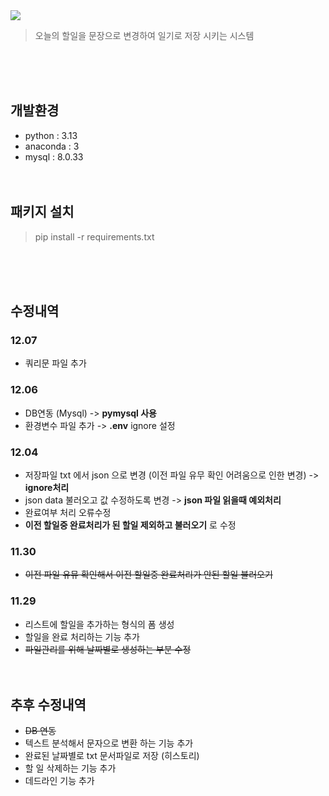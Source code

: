 <img src="https://capsule-render.vercel.app/api?type=transparent&height=200&section=header&text=todoList&fontSize=90&fontColor=#ffffff&fontAlignY=38"/>
<blockquote data-ke-style="style2">
<p data-ke-size="size16">오늘의 할일을 문장으로 변경하여 일기로 저장 시키는 시스템</p>
</blockquote>
<br/><br/><br/>

## 개발환경
- python : 3.13
- anaconda : 3
- mysql : 8.0.33
<br/><br/><br/>


## 패키지 설치
<blockquote data-ke-style="style2">
<p data-ke-size="size16">pip install -r requirements.txt</p>
</blockquote>
<br/><br/><br/>


## 수정내역
### 12.07
- 쿼리문 파일 추가
### 12.06
- DB연동 (Mysql) -> **pymysql 사용**
- 환경변수 파일 추가 -> **.env** ignore 설정
### 12.04
- 저장파일 txt 에서 json 으로 변경 (이전 파일 유무 확인 어려움으로 인한 변경) -> **ignore처리**
- json data 불러오고 값 수정하도록 변경 -> **json 파일 읽을때 예외처리**
- 완료여부 처리 오류수정
- **이전 할일중 완료처리가 된 할일 제외하고 불러오기** 로 수정
### 11.30
- ~~이전 파일 유뮤 확인해서 이전 할일중 완료처리가 안된 할일 불러오기~~
### 11.29
- 리스트에 할일을 추가하는 형식의 폼 생성
- 할일을 완료 처리하는 기능 추가
- ~~파일관리를 위해 날짜별로 생성하는 부분 수정~~
<br/><br/><br/>


## 추후 수정내역
- ~~DB 연동~~
- 텍스트 분석해서 문자으로 변환 하는 기능 추가
- 완료된 날짜별로 txt 문서파일로 저장 (히스토리)
- 할 일 삭제하는 기능 추가
- 데드라인 기능 추가
